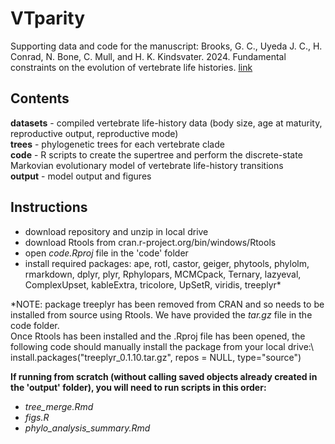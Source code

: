 # VTparity
Supporting data and code for the manuscript: 
Brooks, G. C., Uyeda J. C., H. Conrad, N. Bone, C. Mull, and H. K. Kindsvater. 2024. Fundamental constraints on the evolution of vertebrate life histories.
[link](https://doi.org/10.1101/2024.01.23.576873)

## Contents
**datasets** - compiled vertebrate life-history data (body size, age at maturity, reproductive output, reproductive mode)\
**trees** - phylogenetic trees for each vertebrate clade\
**code** - R scripts to create the supertree and perform the discrete-state Markovian evolutionary model of vertebrate life-history transitions\
**output** - model output and figures

## Instructions
- download repository and unzip in local drive
- download Rtools from cran.r-project.org/bin/windows/Rtools
- open _code.Rproj_ file in the 'code' folder
- install required packages: ape, rotl, castor, geiger, phytools, phylolm, rmarkdown, dplyr, plyr, Rphylopars, MCMCpack, Ternary, lazyeval, ComplexUpset, kableExtra, tricolore, UpSetR, viridis, treeplyr*

*NOTE: package treeplyr has been removed from CRAN and so needs to be installed from source using Rtools. We have provided the _tar.gz_ file in the code folder.\
Once Rtools has been installed and the .Rproj file has been opened, the following code should manually install the package from your local drive:\ 
install.packages("treeplyr_0.1.10.tar.gz", repos = NULL, type="source")

**If running from scratch (without calling saved objects already created in the 'output' folder), you will need to run scripts in this order:**
- _tree_merge.Rmd_
- _figs.R_
- _phylo_analysis_summary.Rmd_

